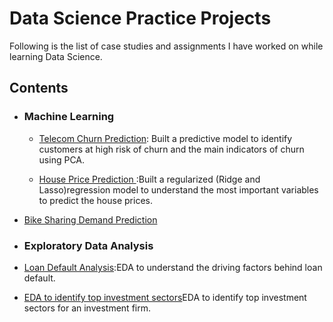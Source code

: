 # Data Science Practice Projects

Following is the list of case studies and assignments I have worked on while learning Data Science. 

## Contents

- ### Machine Learning

  - [Telecom Churn Prediction](Projects/Machine_Learning/Telecom%20Churn%20Prediction%20Case%20Study/telecom_churn.ipynb): Built a predictive model to identify customers at high risk of churn and the main indicators of churn using PCA.

  - [House Price Prediction ](Projects/Machine_Learning/House%20Price%20Prediction/Advanced_linear_Reg_Assign.ipynb):Built a regularized (Ridge and Lasso)regression model to understand the most important variables to predict the house prices.

 - [Bike Sharing Demand Prediction](Projects/Machine_Learning/Rental%20Bike%20Sharing%20Case%20Study/Assignment_mlr.ipynb)
 

  - ### Exploratory Data Analysis

   - [Loan Default Analysis](Projects/EDA/Lending%20Club%20Case%20Study/loan_default.ipynb):EDA to understand the driving factors behind loan default.

   - [EDA to identify top investment sectors](Projects/EDA/Investment%20Analysis/investment_assignment.ipynb)EDA to identify top investment sectors for an investment firm.